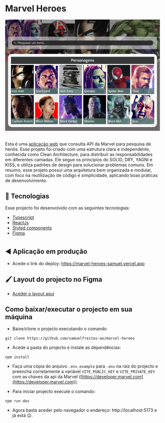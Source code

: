 # Marvel Heroes

<img src="./.github/preview.png">
<br />
<br />

Esta é uma [aplicação web](https://marvel-heroes-samuel.vercel.app) que consulta API da Marvel para pesquisa de heróis. Esse projeto foi criado com uma estrutura clara e independente, conhecida como Clean Architecture, para distribuir as responsabilidades em diferentes camadas. Ele segue os princípios do SOLID, DRY, YAGNI e KISS, e utiliza padrões de design para solucionar problemas comuns. Em resumo, esse projeto possui uma arquitetura bem organizada e modular, com foco na reutilização de código e simplicidade, aplicando boas práticas de desenvolvimento.

## 🚀 Tecnologias

Esse projecto foi desenvolvido com as seguintes tecnologias:

- [Typescript](https://www.typescriptlang.org/)
- [ReactJs](https://react.dev)
- [Styled components](https://styled-components.com/)
- [Figma](https://www.figma.com/)
#

## ◀️ Aplicação em produção
- Acede o link do deploy: https://marvel-heroes-samuel.vercel.app


## 🖌️ Layout do projecto no Figma
- [Aceder o layout aqui](https://www.figma.com/file/pCC3rcX8rC7y2I0s7LT9WN/Marvel-heroes?type=design&t=LZ6fyOm8sUxojPBA-0)


## Como baixar/executar o projecto em sua máquina

- Baixe/clone o projecto executando o comando 
```
git clone https://github.com/samuelfreitas-ao/marvel-heroes
```

- Acede a pasta do projecto e instale as dependências: 
```
npm install
```

- Faça uma cópia do arquivo `.env.example` para `.env` na raíz do projecto e preencha corretamente a variável `VITE_PUBLIC_KEY` e `VITE_PRIVATE_KEY` com as chaves da api da Marvel ([https://developer.marvel.com](https://developer.marvel.com)).

- Para iniciar projecto execute o comando: 
```
npm run dev
``` 
- Agora basta aceder pelo navegador o endereço: http://localhost:5173 e já está 😉.